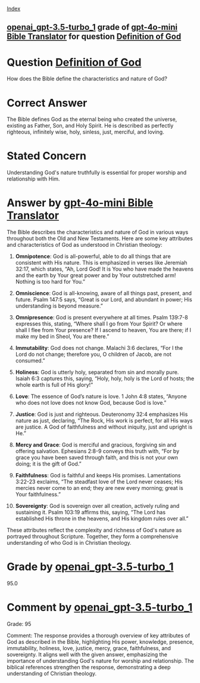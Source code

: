 
[Index](../../../../index.md)
## [openai_gpt-3.5-turbo_1](../../../grading_models/openai_gpt-3.5-turbo_1.md) grade of [gpt-4o-mini Bible Translator](../../../answering_models/gpt-4o-mini_Bible_Translator.md) for question [Definition of God](../../../questions/Definition_of_God.md)

# Question [Definition of God](../../../questions/Definition_of_God.md)
How does the Bible define the characteristics and nature of God?

# Correct Answer
The Bible defines God as the eternal being who created the universe, existing as Father, Son, and Holy Spirit. He is described as perfectly righteous, infinitely wise, holy, sinless, just, merciful, and loving.

# Stated Concern
Understanding God's nature truthfully is essential for proper worship and relationship with Him.

# Answer by [gpt-4o-mini Bible Translator](../../../answering_models/gpt-4o-mini_Bible_Translator.md)
The Bible describes the characteristics and nature of God in various ways throughout both the Old and New Testaments. Here are some key attributes and characteristics of God as understood in Christian theology:

1. **Omnipotence**: God is all-powerful, able to do all things that are consistent with His nature. This is emphasized in verses like Jeremiah 32:17, which states, “Ah, Lord God! It is You who have made the heavens and the earth by Your great power and by Your outstretched arm! Nothing is too hard for You.”

2. **Omniscience**: God is all-knowing, aware of all things past, present, and future. Psalm 147:5 says, “Great is our Lord, and abundant in power; His understanding is beyond measure.”

3. **Omnipresence**: God is present everywhere at all times. Psalm 139:7-8 expresses this, stating, “Where shall I go from Your Spirit? Or where shall I flee from Your presence? If I ascend to heaven, You are there; if I make my bed in Sheol, You are there.”

4. **Immutability**: God does not change. Malachi 3:6 declares, “For I the Lord do not change; therefore you, O children of Jacob, are not consumed.”

5. **Holiness**: God is utterly holy, separated from sin and morally pure. Isaiah 6:3 captures this, saying, “Holy, holy, holy is the Lord of hosts; the whole earth is full of His glory!”

6. **Love**: The essence of God’s nature is love. 1 John 4:8 states, “Anyone who does not love does not know God, because God is love.”

7. **Justice**: God is just and righteous. Deuteronomy 32:4 emphasizes His nature as just, declaring, “The Rock, His work is perfect, for all His ways are justice. A God of faithfulness and without iniquity, just and upright is He.”

8. **Mercy and Grace**: God is merciful and gracious, forgiving sin and offering salvation. Ephesians 2:8-9 conveys this truth with, “For by grace you have been saved through faith, and this is not your own doing; it is the gift of God.”

9. **Faithfulness**: God is faithful and keeps His promises. Lamentations 3:22-23 exclaims, “The steadfast love of the Lord never ceases; His mercies never come to an end; they are new every morning; great is Your faithfulness.”

10. **Sovereignty**: God is sovereign over all creation, actively ruling and sustaining it. Psalm 103:19 affirms this, saying, “The Lord has established His throne in the heavens, and His kingdom rules over all.”

These attributes reflect the complexity and richness of God's nature as portrayed throughout Scripture. Together, they form a comprehensive understanding of who God is in Christian theology.

# Grade by [openai_gpt-3.5-turbo_1](../../../grading_models/openai_gpt-3.5-turbo_1.md)
95.0

# Comment by [openai_gpt-3.5-turbo_1](../../../grading_models/openai_gpt-3.5-turbo_1.md)
Grade: 95

Comment: The response provides a thorough overview of key attributes of God as described in the Bible, highlighting His power, knowledge, presence, immutability, holiness, love, justice, mercy, grace, faithfulness, and sovereignty. It aligns well with the given answer, emphasizing the importance of understanding God's nature for worship and relationship. The biblical references strengthen the response, demonstrating a deep understanding of Christian theology.
